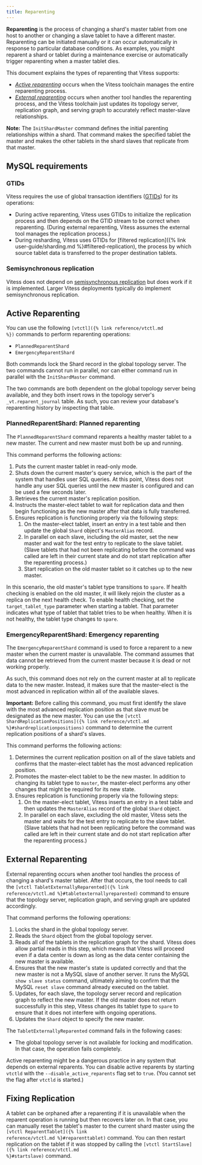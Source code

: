 ```yaml
---
title: Reparenting
---
```


**Reparenting** is the process of changing a shard's master tablet
from one host to another or changing a slave tablet to have a
different master. Reparenting can be initiated manually
or it can occur automatically in response to particular database
conditions. As examples, you might reparent a shard or tablet during
a maintenance exercise or automatically trigger reparenting when
a master tablet dies.

This document explains the types of reparenting that Vitess supports:

* *[Active reparenting](#active-reparenting)* occurs when the Vitess
  toolchain manages the entire reparenting process.
* *[External reparenting](#external-reparenting)* occurs when another tool
  handles the reparenting process, and the Vitess toolchain just updates its
  topology server, replication graph, and serving graph to accurately reflect
  master-slave relationships.

**Note:** The <code>InitShardMaster</code> command defines the initial
parenting relationships within a shard. That command makes the specified
tablet the master and makes the other tablets in the shard slaves that
replicate from that master.

## MySQL requirements

### GTIDs
Vitess requires the use of global transaction identifiers
([GTIDs](https://dev.mysql.com/doc/refman/5.6/en/replication-gtids-concepts.html)) for its operations:

* During active reparenting, Vitess uses GTIDs to initialize the
  replication process and then depends on the GTID stream to be
  correct when reparenting. (During external reparenting, Vitess
  assumes the external tool manages the replication process.)
* During resharding, Vitess uses GTIDs for
  [filtered replication]({% link user-guide/sharding.md %}#filtered-replication),
  the process by which source tablet data is transferred to the proper
  destination tablets.

### Semisynchronous replication

Vitess does not depend on
[semisynchronous replication](https://dev.mysql.com/doc/refman/5.6/en/replication-semisync.html) but does work if it is implemented.
Larger Vitess deployments typically do implement semisynchronous replication.

## Active Reparenting

You can use the following <code>[vtctl]({% link reference/vtctl.md %})</code>
commands to perform reparenting operations:

* <code>PlannedReparentShard</code>
* <code>EmergencyReparentShard</code>

Both commands lock the Shard record in the global topology server. The two commands
cannot run in parallel, nor can either command run in parallel with the
<code>InitShardMaster</code> command.

The two commands are both dependent on the global topology server being
available, and they both insert rows in the topology server's
<code>\_vt.reparent\_journal</code> table. As such, you can review
your database's reparenting history by inspecting that table.

### PlannedReparentShard: Planned reparenting

The <code>PlannedReparentShard</code> command reparents a healthy master
tablet to a new master. The current and new master must both be up and
running.

This command performs the following actions:

1. Puts the current master tablet in read-only mode.
1. Shuts down the current master's query service, which is the part of
   the system that handles user SQL queries. At this point, Vitess does
   not handle any user SQL queries until the new master is configured
   and can be used a few seconds later.
1. Retrieves the current master's replication position.
1. Instructs the master-elect tablet to wait for replication data and
   then begin functioning as the new master after that data is fully
   transferred.
1. Ensures replication is functioning properly via the following steps:
   1.  On the master-elect tablet, insert an entry in a test table
       and then update the global <code>Shard</code> object's
       <code>MasterAlias</code> record.
   1.  In parallel on each slave, including the old master, set the new
       master and wait for the test entry to replicate to the slave tablet.
       (Slave tablets that had not been replicating before the command was
       called are left in their current state and do not start replication
       after the reparenting process.)
   1.  Start replication on the old master tablet so it catches up to the
       new master.

In this scenario, the old master's tablet type transitions to
<code>spare</code>. If health checking is enabled on the old master,
it will likely rejoin the cluster as a replica on the next health
check. To enable health checking, set the
<code>target\_tablet\_type</code> parameter when starting a tablet.
That parameter indicates what type of tablet that tablet tries to be
when healthy. When it is not healthy, the tablet type changes to
<code>spare</code>.

### EmergencyReparentShard: Emergency reparenting

The <code>EmergencyReparentShard</code> command is used to force
a reparent to a new master when the current master is unavailable.
The command assumes that data cannot be retrieved from the current
master because it is dead or not working properly.

As such, this command does not rely on the current master at all 
to replicate data to the new master. Instead, it makes sure that
the master-elect is the most advanced in replication within all
of the available slaves.

**Important:** Before calling this command, you must first identify
the slave with the most advanced replication position as that slave
must be designated as the new master. You can use the 
<code>[vtctl ShardReplicationPositions]({% link reference/vtctl.md %}#shardreplicationpositions)</code>
command to determine the current replication positions of a shard's slaves.

This command performs the following actions:

1. Determines the current replication position on all of the slave
   tablets and confirms that the master-elect tablet has the most
   advanced replication position.
1. Promotes the master-elect tablet to be the new master. In addition to
   changing its tablet type to <code>master</code>, the master-elect
   performs any other changes that might be required for its new state.
1. Ensures replication is functioning properly via the following steps:
   1.  On the master-elect tablet, Vitess inserts an entry in a test table
       and then updates the <code>MasterAlias</code> record of the global
       <code>Shard</code> object.
   1.  In parallel on each slave, excluding the old master, Vitess sets the
       master and waits for the test entry to replicate to the slave tablet.
       (Slave tablets that had not been replicating before the command was
       called are left in their current state and do not start replication
       after the reparenting process.)

## External Reparenting

External reparenting occurs when another tool handles the process
of changing a shard's master tablet. After that occurs, the tool
needs to call the
<code>[vtctl TabletExternallyReparented]({% link reference/vtctl.md %}#tabletexternallyreparented)</code>
command to ensure that the topology server, replication graph, and serving
graph are updated accordingly.

That command performs the following operations:

1. Locks the shard in the global topology server.
1. Reads the <code>Shard</code> object from the global topology server.
1. Reads all of the tablets in the replication graph for the shard.
   Vitess does allow partial reads in this step, which means that Vitess
   will proceed even if a data center is down as long as the data center
   containing the new master is available.
1. Ensures that the new master's state is updated correctly and that the
   new master is not a MySQL slave of another server. It runs the MySQL
   <code>show slave status</code> command, ultimately aiming to confirm
   that the MySQL <code>reset slave</code> command already executed on
   the tablet.
1. Updates, for each slave, the topology server record and replication
   graph to reflect the new master. If the old master does not return
   successfully in this step, Vitess changes its tablet type to
   <code>spare</code> to ensure that it does not interfere with ongoing
   operations.
1. Updates the <code>Shard</code> object to specify the new master.

The <code>TabletExternallyReparented</code> command fails in the following
cases:

* The global topology server is not available for locking and
  modification. In that case, the operation fails completely.

Active reparenting might be a dangerous practice in any system
that depends on external reparents. You can disable active reparents
by starting <code>vtctld</code> with the
<code>--disable\_active\_reparents</code> flag set to <code>true</code>.
(You cannot set the flag after <code>vtctld</code> is started.)

## Fixing Replication

A tablet can be orphaned after a reparenting if it is unavailable
when the reparent operation is running but then recovers later on.
In that case, you can manually reset the tablet's master to the
current shard master using the
<code>[vtctl ReparentTablet]({% link reference/vtctl.md %}#reparenttablet)</code>
command. You can then restart replication on the tablet if it was stopped
by calling the <code>[vtctl StartSlave]({% link reference/vtctl.md %}#startslave)</code>
command.

